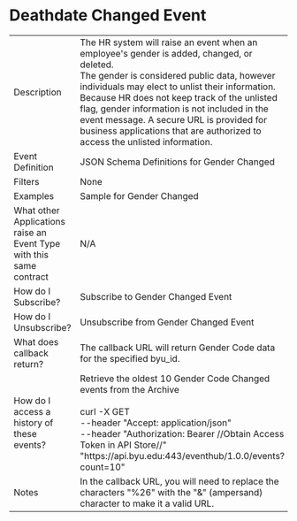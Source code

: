 # Deathdate Changed Event

<table align="center">
    <tr>
        <td>Description</td>
        <td>The HR system will raise an event when an employee's gender is added, changed, or deleted.<br>The gender is considered public data, however individuals may elect to unlist their information. Because HR does not keep track of the unlisted flag, gender information is not included in the event message. A secure URL is provided for business applications that are authorized to access the unlisted information.</td>
    </tr>
    <tr>
        <td>Event Definition</td>
        <td>JSON Schema Definitions for Gender Changed</td>
    </tr>
    <tr>
        <td>Filters</td>
        <td>None</td>
    </tr>
    <tr>
        <td>Examples</td>
        <td>Sample for Gender Changed</td>
    </tr>
    <tr>
        <td>What other Applications raise an Event Type with this same contract</td>
        <td>N/A</td>
    </tr>
    <tr>
        <td>How do I Subscribe?</td>
        <td>Subscribe to Gender Changed Event</td>
    </tr>
    <tr>
        <td>How do I Unsubscribe?</td>
        <td>Unsubscribe from Gender Changed Event</td>
    </tr>
    <tr>
        <td>What does callback return?</td>
        <td>The callback URL will return Gender Code data for the specified byu_id.</td>
    </tr>
    <tr>
        <td>How do I access a history of these events?</td>
        <td>Retrieve the oldest 10 Gender Code Changed events from the Archive<br><br>curl -X GET<br>--header "Accept: application/json" <br>--header "Authorization: Bearer //Obtain Access Token in API Store//" <br>"https://<span></span>api.byu.edu:443/eventhub/1.0.0/events?count=10"</td>
    </tr>
    <tr>
        <td>Notes</td>
        <td>In the callback URL, you will need to replace the characters "%26" with the "&" (ampersand) character to make it a valid URL.</td>
    </tr>
</table>
